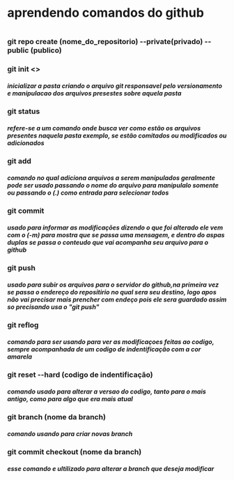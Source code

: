 #

<h1>aprendendo comandos do github</h1>

#
<h3>git repo create (nome_do_repositorio) --private(privado) --public (publico)</h5>
<h3>git init   <><br></h3>
<h5> inicializar a pasta criando o arquivo git responsavel pelo versionamento e manipulacao dos arquivos presestes sobre aquela pasta</h5>
<h3>git status <br></h3>
<h5> refere-se a um comando onde busca ver como estão os arquivos presentes naquela pasta exemplo, se estão comitados ou modificados ou adicionados </h5>
<h3>git add    <br></h3>
<h5> comando no qual adiciona arquivos a serem manipulados geralmente pode ser usado passando o nome do arquivo para manipulalo somente ou passando o (.) como entrada para selecionar todos</h5>
<h3>git commit <br></h3>
<h5> usado para informar as modificações dizendo o que foi alterado  ele vem com o (-m) para mostra que se passa uma mensagem, e dentro do aspas duplas se passa o conteudo que vai acompanha seu arquivo para o github </h5>
<h3>git push   <br></h3>
<h5> usado para subir os arquivos para o servidor do github,na primeira vez se passa o endereço do repositirio no qual sera seu destino, logo apos não vai precisar mais prencher com endeço pois ele sera guardado assim so precisando usa o "git push"</h5>
<h3>git reflog <br></h3>
<h5> comando para ser usando para ver as modificaçoes feitas ao codigo, sempre acompanhada de um codigo de indentificação com a cor amarela</h5>
<h3>git reset --hard (codigo de indentificação)<br></h3>
<h5>  comando usado para alterar a versao do codigo, tanto para o mais antigo, como para algo que era mais atual </h5>
<h3>git branch (nome da branch)<br></h3>
<h5> comando usando para criar novas branch </h5>
<h3>git commit checkout (nome da branch)<br></h3>
<h5> esse comando e ultilizado para alterar a branch que deseja modificar</h5>
